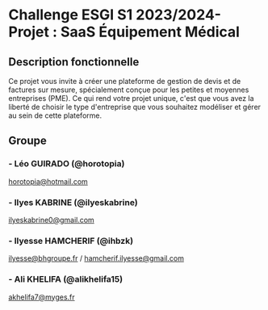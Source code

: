# Challenge ESGI S1 2023/2024- Projet : SaaS Équipement Médical
## Description fonctionnelle
Ce projet vous invite à créer une plateforme de gestion de devis et de factures sur mesure, spécialement
conçue pour les petites et moyennes entreprises (PME). Ce qui rend votre projet unique, c'est que vous
avez la liberté de choisir le type d'entreprise que vous souhaitez modéliser et gérer au sein de cette
plateforme.
## Groupe
### - Léo GUIRADO (@horotopia) 
horotopia@hotmail.com
### - Ilyes KABRINE (@ilyeskabrine)
ilyeskabrine0@gmail.com  
### - Ilyesse HAMCHERIF (@ihbzk)
ilyesse@bhgroupe.fr / hamcherif.ilyesse@gmail.com
### - Ali KHELIFA (@alikhelifa15)
akhelifa7@myges.fr

